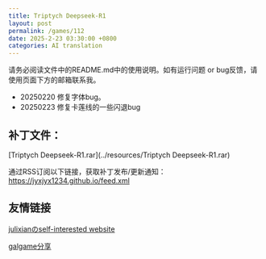 ```yaml
---
title: Triptych Deepseek-R1
layout: post
permalink: /games/112
date: 2025-2-23 03:30:00 +0800
categories: AI translation
---
```



请务必阅读文件中的README.md中的使用说明。如有运行问题 or bug反馈，请使用页面下方的邮箱联系我。

- 20250220 修复字体bug。
- 20250223 修复卡莲线的一些闪退bug

## 补丁文件：

[Triptych Deepseek-R1.rar](../resources/Triptych Deepseek-R1.rar)

 

通过RSS订阅以下链接，获取补丁发布/更新通知：https://jyxjyx1234.github.io/feed.xml

## 友情链接

[julixianのself-interested website](https://julixian-siw.worldsystem.top/) 

[galgame分享](https://t.me/galgpt)